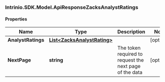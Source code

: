 ### Intrinio.SDK.Model.ApiResponseZacksAnalystRatings
#### Properties

Name | Type | Description | Notes
------------ | ------------- | ------------- | -------------
**AnalystRatings** | [**List&lt;ZacksAnalystRating&gt;**](ZacksAnalystRating.md) |  | [optional] 
**NextPage** | **string** | The token required to request the next page of the data | [optional] 

